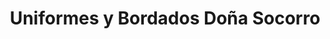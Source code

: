 ---
title: "Uniformes y Bordados Doña Socorro"
url: /acaponeta/uniformes-y-bordados-dona-socorro/
shop: general
---